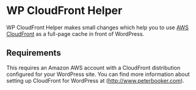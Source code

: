 # WP CloudFront Helper

WP CloudFront Helper makes small changes which help you to use [AWS CloudFront](http://aws.amazon.com/cloudfront/) as a full-page cache in front of WordPress.

## Requirements

This requires an Amazon AWS account with a CloudFront distribution configured for your WordPress site. You can find more information about setting up CloudFront for WordPress at (http://www.peterbooker.com).